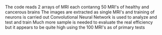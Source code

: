 The code reads 2 arrays of MRI each contanng 50 MRI's of healthy and cancerous brains
The images are extracted as single MRI's and training of neurons is carried out
Convolutional Neural Network is used to analyze and test and train
Much more sample is needed to evaluate the real efficiency but it appears to be quite high using the 100 MRI's as of primary tests
